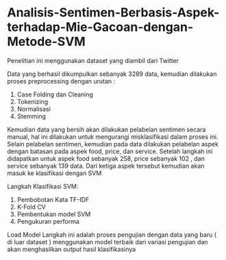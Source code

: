 # Analisis-Sentimen-Berbasis-Aspek-terhadap-Mie-Gacoan-dengan-Metode-SVM
Penelitian ini menggunakan dataset yang diambil dari Twitter

Data yang berhasil dikumpulkan sebanyak 3289 data, kemudian dilakukan proses preprocessing dengan urutan :
1. Case Folding dan Cleaning
2. Tokenizing
3. Normalisasi
4. Stemming

Kemudian data yang bersih akan dilakukan pelabelan sentimen secara manual, hal ini dilakukan untuk mengurangi misklasifikasi
dalam proses ini. Selain pelabelan sentimen, kemudian pada data dilakukan pelabelan aspek dengan batasan pada aspek food, price, dan service.
Setelah langkah ini didapatkan untuk aspek food sebanyak 258, price sebanyak 102 , dan service sebanyak 139 data.
Dari ketiga aspek tersebut kemudian akan masuk ke klasifikasi dengan SVM

Langkah Klasifikasi SVM:
1. Pembobotan Kata TF-IDF
2. K-Fold CV
3. Pembentukan model SVM
4. Pengukuran performa

Load Model
Langkah ini adalah proses pengujian dengan data yang baru ( di luar dataset ) menggunakan model terbaik dari variasi pengujian dan akan menghasilkan output 
hasil klasifikasinya
